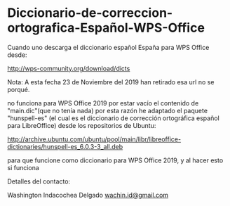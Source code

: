 # Diccionario-de-correccion-ortografica-Español-WPS-Office

Cuando uno descarga el diccionario español España para WPS Office desde:

http://wps-community.org/download/dicts

Nota: A esta fecha 23 de Noviembre del 2019 han retirado esa url no se porqué.

no funciona para WPS Office 2019 por estar vacío el contenido de "main.dic"(que no tenía nada) por esta razón he adaptado el paquete "hunspell-es" (el cual es el diccionario de corrección ortográfica español para LibreOffice) desde los repositorios de Ubuntu:

http://archive.ubuntu.com/ubuntu/pool/main/libr/libreoffice-dictionaries/hunspell-es_6.0.3-3_all.deb 

para que funcione como diccionario para WPS Office 2019, y al hacer esto si funciona

Detalles del contacto: 

Washington Indacochea Delgado
wachin.id@gmail.com
